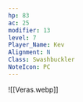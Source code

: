 ```yaml
---
hp: 83
ac: 25
modifier: 13
level: 7
Player_Name: Kev
Alignment: N
Class: Swashbuckler
NoteIcon: PC
---
```

![[Veras.webp]]